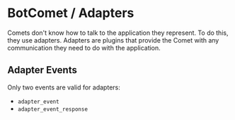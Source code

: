 # BotComet / Adapters

Comets don't know how to talk to the application they represent. To do this, they use adapters. Adapters are plugins that provide the Comet with any communication they need to do with the application.

## Adapter Events

Only two events are valid for adapters:

- `adapter_event`
- `adapter_event_response`
